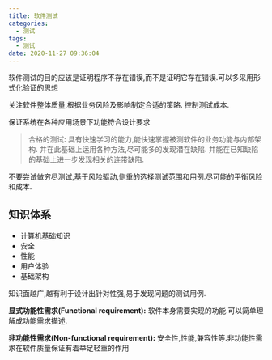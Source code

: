 ```yaml
---
title: 软件测试
categories:
  - 测试
tags:
  - 测试
date: 2020-11-27 09:36:04
---
```


软件测试的目的应该是证明程序不存在错误,而不是证明它存在错误.可以多采用形式化验证的思想

关注软件整体质量,根据业务风险及影响制定合适的策略. 控制测试成本.

保证系统在各种应用场景下功能符合设计要求

> 合格的测试: 具有快速学习的能力,能快速掌握被测软件的业务功能与内部架构. 并在此基础上运用各种方法,尽可能多的发现潜在缺陷. 并能在已知缺陷的基础上进一步发现相关的连带缺陷.

不要尝试做穷尽测试,基于风险驱动,侧重的选择测试范围和用例.尽可能的平衡风险和成本.

## 知识体系

- 计算机基础知识
- 安全
- 性能
- 用户体验
- 基础架构

知识面越广,越有利于设计出针对性强,易于发现问题的测试用例.

<!--more-->

**显式功能性需求(Functional requirement):** 软件本身需要实现的功能.可以简单理解成功能需求描述.

**非功能性需求(Non-functional requirement):** 安全性,性能,兼容性等.非功能性需求在软件质量保证有着举足轻重的作用

